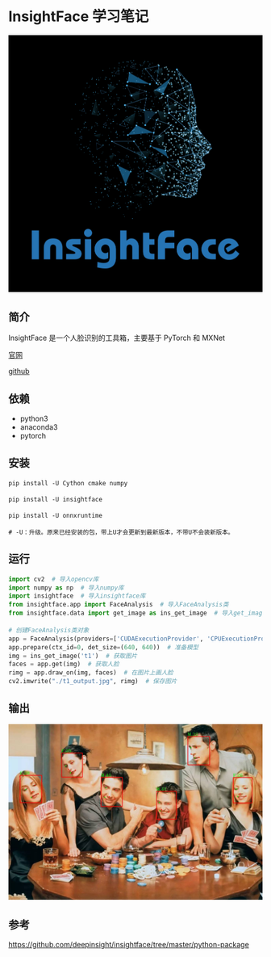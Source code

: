 # InsightFace 学习笔记

![](logo.jpeg)

## 简介

InsightFace 是一个人脸识别的工具箱，主要基于 PyTorch 和 MXNet

[官网](https://insightface.ai/)

[github](https://github.com/deepinsight/insightface)

## 依赖

- python3
- anaconda3
- pytorch

## 安装

```shell
pip install -U Cython cmake numpy

pip install -U insightface

pip install -U onnxruntime

# -U：升级。原来已经安装的包，带上U才会更新到最新版本，不带U不会装新版本。
```

## 运行

```python
import cv2  # 导入opencv库
import numpy as np  # 导入numpy库
import insightface  # 导入insightface库
from insightface.app import FaceAnalysis  # 导入FaceAnalysis类
from insightface.data import get_image as ins_get_image  # 导入get_image函数

# 创建FaceAnalysis类对象
app = FaceAnalysis(providers=['CUDAExecutionProvider', 'CPUExecutionProvider'])
app.prepare(ctx_id=0, det_size=(640, 640))  # 准备模型
img = ins_get_image('t1')  # 获取图片
faces = app.get(img)  # 获取人脸
rimg = app.draw_on(img, faces)  # 在图片上画人脸
cv2.imwrite("./t1_output.jpg", rimg)  # 保存图片
```

## 输出

![](t1_output.jpg)

## 参考

https://github.com/deepinsight/insightface/tree/master/python-package
